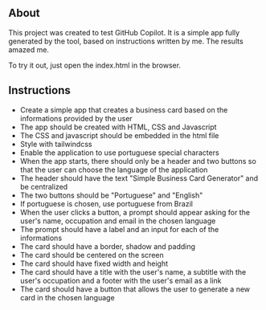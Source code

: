 ## About 

This project was created to test GitHub Copilot. It is a simple app fully generated by the tool, based on instructions written by me. The results amazed me. 

To try it out, just open the index.html in the browser.

## Instructions

- Create a simple app that creates a business card based on the informations provided by the user
- The app should be created with HTML, CSS and Javascript
- The CSS and javascript should be embedded in the html file
- Style with tailwindcss
- Enable the application to use portuguese special characters
- When the app starts, there should only be a header and two buttons so that the user can choose the language of the application
- The header should have the text "Simple Business Card Generator" and be centralized
- The two buttons should be "Portuguese" and "English"
- If portuguese is chosen, use portuguese from Brazil       
- When the user clicks a button, a prompt should appear asking for the user's name, occupation and email in the chosen language
- The prompt should have a label and an input for each of the informations 
- The card should have a border, shadow and padding 
- The card should be centered on the screen
- The card should have fixed width and height
- The card should have a title with the user's name, a subtitle with the user's occupation and a footer with the user's email as a link
- The card should have a button that allows the user to generate a new card in the chosen language



